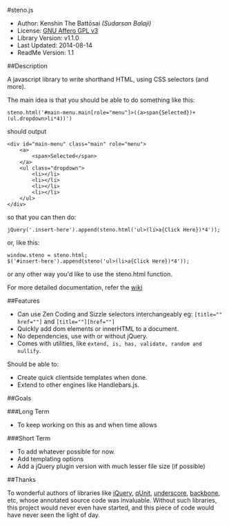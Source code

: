 ﻿#steno.js

* Author: Kenshin The Battōsai *(Sudarsan Balaji)*
* License: [GNU Affero GPL v3](http://www.gnu.org/licenses/agpl-3.0.html)
* Library Version: v1.1.0
* Last Updated: 2014-08-14
* ReadMe Version: 1.1

##Description

A javascript library to write shorthand HTML, using CSS selectors (and more).

The main idea is that you should be able to do something like this:

`steno.html('#main-menu.main[role="menu"]>((a>span{Selected})+(ul.dropdown>li*4))')`

should output

```
<div id="main-menu" class="main" role="menu">
    <a>
        <span>Selected</span>
    </a>
    <ul class="dropdown">
        <li></li>
        <li></li>
        <li></li>
        <li></li>
    </ul>
</div>
```

so that you can then do:

`jQuery('.insert-here').append(steno.html('ul>(li>a{Click Here})*4'));`

or, like this:

```
window.steno = steno.html;
$('#insert-here').append(steno('ul>(li>a{Click Here})*4'));
```

or any other way you'd like to use the steno.html function.

For more detailed documentation, refer the [wiki](https://github.com/kenshinthebattosai/steno.js/wiki)

##Features

* Can use Zen Coding and Sizzle selectors interchangeably
eg: `[title="" href=""]` and `[title=""][href=""]`
* Quickly add dom elements or innerHTML to a document.
* No dependencies, use with or without jQuery.
* Comes with utilities, like `extend, is, has, validate, random and nullify`. 

Should be able to:

* Create quick clientside templates when done.
* Extend to other engines like Handlebars.js.

##Goals

###Long Term

* To keep working on this as and when time allows

###Short Term

* To add whatever possible for now.
* Add templating options
* Add a jQuery plugin version with much lesser file size (if possible)

##Thanks

To wonderful authors of libraries like [jQuery](http://jquery.com), [qUnit](http://qunitjs.com),
[underscore](http://underscorejs.org), [backbone](http://backbonejs.org), etc,
whose annotated source code was invaluable. Without such libraries, this project would
never even have started, and this piece of code would have never seen the light of day.
